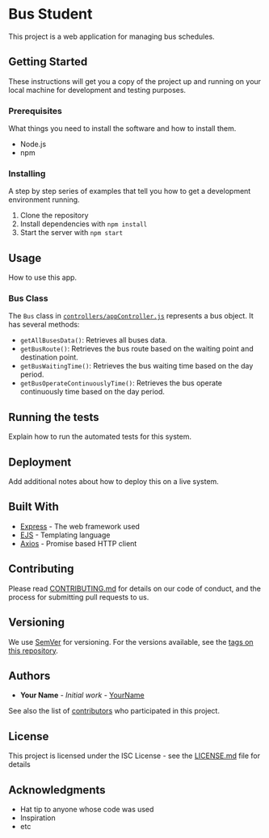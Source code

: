 # Bus Student

This project is a web application for managing bus schedules.

## Getting Started

These instructions will get you a copy of the project up and running on your local machine for development and testing purposes.

### Prerequisites

What things you need to install the software and how to install them.

- Node.js
- npm

### Installing

A step by step series of examples that tell you how to get a development environment running.

1. Clone the repository
2. Install dependencies with `npm install`
3. Start the server with `npm start`

## Usage

How to use this app.

### Bus Class

The `Bus` class in [`controllers/appController.js`](controllers/appController.js) represents a bus object. It has several methods:

- `getAllBusesData()`: Retrieves all buses data.
- `getBusRoute()`: Retrieves the bus route based on the waiting point and destination point.
- `getBusWaitingTime()`: Retrieves the bus waiting time based on the day period.
- `getBusOperateContinuouslyTime()`: Retrieves the bus operate continuously time based on the day period.

## Running the tests

Explain how to run the automated tests for this system.

## Deployment

Add additional notes about how to deploy this on a live system.

## Built With

- [Express](https://expressjs.com/) - The web framework used
- [EJS](https://ejs.co/) - Templating language
- [Axios](https://axios-http.com/) - Promise based HTTP client

## Contributing

Please read [CONTRIBUTING.md](CONTRIBUTING.md) for details on our code of conduct, and the process for submitting pull requests to us.

## Versioning

We use [SemVer](http://semver.org/) for versioning. For the versions available, see the [tags on this repository](https://github.com/your/project/tags).

## Authors

- **Your Name** - *Initial work* - [YourName](https://github.com/yourname)

See also the list of [contributors](https://github.com/your/project/contributors) who participated in this project.

## License

This project is licensed under the ISC License - see the [LICENSE.md](LICENSE.md) file for details

## Acknowledgments

- Hat tip to anyone whose code was used
- Inspiration
- etc